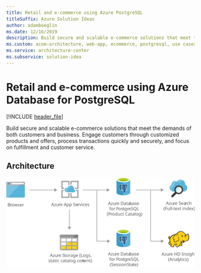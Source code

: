 ```yaml
---
title: Retail and e-commerce using Azure PostgreSQL
titleSuffix: Azure Solution Ideas
author: adamboeglin
ms.date: 12/16/2019
description: Build secure and scalable e-commerce solutions that meet the demands of both customers and business. Engage customers through customized products and offers, process transactions quickly and securely, and focus on fulfillment and customer service.
ms.custom: acom-architecture, web-app, ecommerce, postgresql, use cases, azure, solutions, 'https://azure.microsoft.com/solutions/architecture/retail-and-ecommerce-using-azure-database-for-postgresql/'
ms.service: architecture-center
ms.subservice: solution-idea
---
```

# Retail and e-commerce using Azure Database for PostgreSQL

[!INCLUDE [header_file](../header.md)]

Build secure and scalable e-commerce solutions that meet the demands of both customers and business. Engage customers through customized products and offers, process transactions quickly and securely, and focus on fulfillment and customer service. 

## Architecture

![Architecture diagram](../media/retail-and-ecommerce-using-azure-database-for-postgresql.svg)



